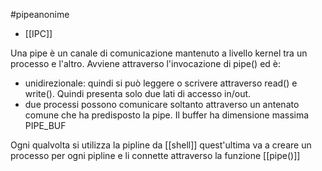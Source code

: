 #pipeanonime
- [[IPC]]

Una pipe è un canale di comunicazione mantenuto a livello kernel tra un processo e l'altro. Avviene attraverso l'invocazione di pipe() ed  è:
- unidirezionale: quindi si può leggere o scrivere attraverso read() e write(). Quindi presenta solo due lati di accesso in/out.
- due processi possono comunicare soltanto attraverso un antenato comune che ha predisposto la pipe.
Il buffer ha dimensione massima PIPE_BUF

Ogni qualvolta si utilizza la pipline da [[shell]] quest'ultima va a creare un processo per ogni pipline e li connette attraverso la funzione [[pipe()]]


